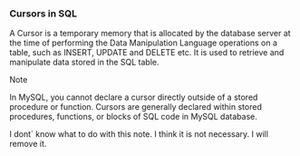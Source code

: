### Cursors in SQL

A Cursor is a temporary memory that is allocated by the database server at the time of performing the Data Manipulation Language operations on a table, such as INSERT, UPDATE and DELETE etc. It is used to retrieve and manipulate data stored in the SQL table.

> [!NOTE]  
> In MySQL, you cannot declare a cursor directly outside of a stored procedure or function. Cursors are generally declared within stored procedures, functions, or blocks of SQL code in MySQL database.

I dont` know what to do with this note. I think it is not necessary. I will remove it.